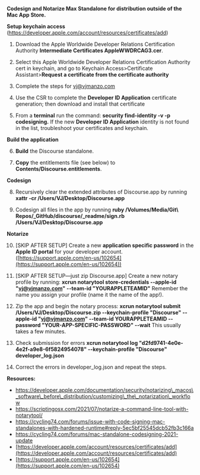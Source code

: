 **Codesign and Notarize Max Standalone for distribution outside of the Mac App Store.**

**Setup keychain access** (https://developer.apple.com/account/resources/certificates/add)

1. Download the Apple Worldwide Developer Relations Certification Authority **Intermediate Certificates AppleWWDRCAG3.cer**.

2. Select this Apple Worldwide Developer Relations Certification Authority cert in keychain, and go to Keychain Access>Certificate Assistant>**Request a certificate from the certificate authority**

3. Complete the steps for vj@vjmanzo.com

4. Use the CSR to complete the **Developer ID Application** certificate generation; then download and install that certificate

5. From a **terminal** run the command: **security find-identity -v -p codesigning.** If the new **Developer ID Application** identity is not found in the list, troubleshoot your certificates and keychain.

**Build the application**

6. **Build** the Discourse standalone.

7. **Copy** the entitlements file (see below) to **Contents/Discourse.entitlements**.

**Codesign**

8. Recursively clear the extended attributes of Discourse.app by running **xattr -cr /Users/VJ/Desktop/Discourse.app**

9. Codesign all files in the app by running **ruby /Volumes/Media/Git\ Repos/_GitHub/discourse/_readme/sign.rb /Users/VJ/Desktop/Discourse.app** 

**Notarize**

10. [SKIP AFTER SETUP] Create a new **application specific password** in the **Apple ID portal** for your developer account. ([https://support.apple.com/en-us/102654](https://support.apple.com/en-us/102654))

11. [SKIP AFTER SETUP—just zip Discourse.app] Create a new notary profile by running: **xcrun notarytool store-credentials --apple-id "vj@vjmanzo.com" --team-id "YOURAPPLETEAMID"** Remember the name you assign your profile (name it the name of the app!).

12. Zip the app and begin the notary process: **xcrun notarytool submit /Users/VJ/Desktop/Discourse.zip --keychain-profile "Discourse" --apple-id "vj@vjmanzo.com" --team-id YOURAPPLETEAMID --password "YOUR-APP-SPECIFIC-PASSWORD" --wait** This usually takes a few minutes.

13. Check submission for errors **xcrun notarytool log "d2fd9741-4e0e-4e2f-a9e8-6f5824954078" --keychain-profile "Discourse" developer\_log.json**

14. Correct the errors in developer\_log.json and repeat the steps.



**Resources:**

- https://developer.apple.com/documentation/security/notarizing\_macos\_software\_before\_distribution/customizing\_the\_notarization\_workflow
- https://scriptingosx.com/2021/07/notarize-a-command-line-tool-with-notarytool/
- https://cycling74.com/forums/issue-with-code-signing-mac-standalones-with-hardened-runtime#reply-5ec5bf25545dcb52fb3c166a
- https://cycling74.com/forums/mac-standalone-codesigning-2021-update
- [https://developer.apple.com/account/resources/certificates/add](https://developer.apple.com/account/resources/certificates/add)
- [https://support.apple.com/en-us/102654](https://support.apple.com/en-us/102654)
